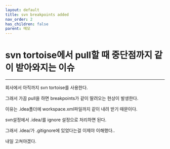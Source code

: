 ```yaml
---
layout: default
title: svn breakpoints added
nav_order: 2
has_children: false
parent: 메모
---
```


# svn tortoise에서 pull할 때 중단점까지 같이 받아와지는 이슈 

---

회사에서 아직까지 svn tortoise를 사용한다.

그래서 가끔 pull을 하면 breakpoints가 같이 딸려오는 현상이 발생한다.

이유는 .idea폴더에 workspace.xml파일까지 같이 내려 받기 때문이다.

svn설정에서 .idea/를 ignore 설정으로 처리하면 된다.

그래서 .idea/가 .gitignore에 있었다는걸 이제야 이해했다..

내일 고쳐야겠다.